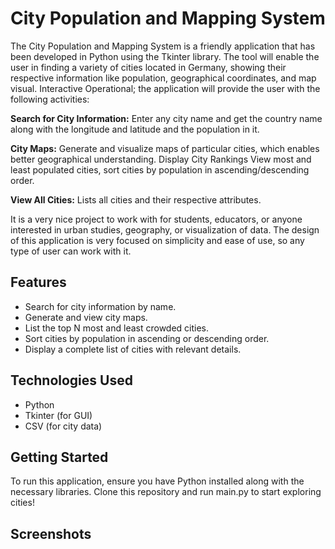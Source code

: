 
# City Population and Mapping System

The City Population and Mapping System is a friendly application that has been developed in Python using the Tkinter library. The tool will enable the user in finding a variety of cities located in Germany, showing their respective information like population, geographical coordinates, and map visual. Interactive Operational; the application will provide the user with the following activities: 

**Search for City Information:** Enter any city name and get the country name along with the longitude and latitude and the population in it.

**City Maps:** Generate and visualize maps of particular cities, which enables better geographical understanding.
Display City Rankings View most and least populated cities, sort cities by population in ascending/descending order.

**View All Cities:** Lists all cities and their respective attributes.

It is a very nice project to work with for students, educators, or anyone interested in urban studies, geography, or visualization of data. The design of this application is very focused on simplicity and ease of use, so any type of user can work with it.


## Features

- Search for city information by name.
- Generate and view city maps.
- List the top N most and least crowded cities.
- Sort cities by population in ascending or descending order.
- Display a complete list of cities with relevant details.


## Technologies Used

- Python
- Tkinter (for GUI)
- CSV (for city data)
## Getting Started

To run this application, ensure you have Python installed along with the necessary libraries. Clone this repository and run main.py to start exploring cities!
## Screenshots
